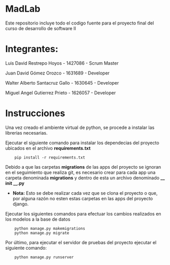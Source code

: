 # MadLab
Este repositorio incluye todo el codigo fuente para el proyecto final del curso de desarrollo de software II
# Integrantes:

Luis David Restrepo Hoyos - 1427086 - Scrum Master

Juan David Gómez Orozco - 1631689 - Developer

Walter Alberto Santacruz Gallo - 1630645 - Developer

Miguel Angel Gutierrez Prieto - 1626057 - Developer

# Instrucciones

Una vez creado el ambiente virtual de python, se procede a instalar las librerias necesarias.

Ejecutar el siguiente comando para instalar los dependecias del proyecto ubicados en el archivo **requirements.txt**

        pip install -r requirements.txt

Debido a que las carpetas **migrations** de las apps del proyecto se ignoran en el seguimiento que realiza git, es 
necesario crear para cada app una carpeta denominada **migrations** y dentro de esta un archivo denominado **__ init __.py**
- **Nota:** Esto se debe realizar cada vez que se clona el proyecto o que, por alguna razón no esten estas carpetas en las
apps del proyecto django.

Ejecutar los siguientes comandos para efectuar los cambios realizados en los modelos a la base de datos
        
        python manage.py makemigrations
        python manage.py migrate
 
Por último, para ejecutar el servidor de pruebas del proyecto ejecutar el siguiente comando:

        python manage.py runserver
        
